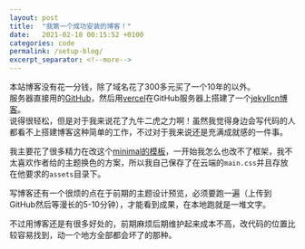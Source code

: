 ```yaml
---
layout: post
title:  "我第一个成功安装的博客！"
date:   2021-02-18 00:15:52 +0100
categories: code
permalink: /setup-blog/
excerpt_separator: <!--more-->
---
```

本站博客没有花一分钱，除了域名花了300多元买了一个10年的以外。<br>
服务器直接用的[GitHub](http://GitHub.com)，然后用[vercel](vercel.com)在GitHub服务器上搭建了一个[jekyllcn博客](http://jekyllcn.com)。<br>
说得很轻松，但是对于我来说花了九牛二虎之力啊！虽然我觉得身边会写代码的人都看不上搭建博客这种简单的工作，不过对于我来说还是充满成就感的一件事。<!--more--><br>

我主要花了很多精力在改这个[minimal的模板](https://github.com/jekyll/minima)，一开始我怎么也改不了框架，我不太喜欢作者给的主题换色的方案，所以我自己保存了在云端的`main.css`并且存放在他要求的`assets`目录下。<br>

写博客还有一个很烦的点在于前期的主题设计预览，必须要跑一遍（上传到GitHub然后等漫长的5-10分钟），才能看到成果，在本地跑就是一堆文字。<br>

不过用博客还是有很多好处的，前期麻烦后期维护起来成本不高，改代码的位置比较容易找到，动一个地方全部都会坏了的那种。<br>

<!-- 用markdown写小作文还是有很多其他办法，不过目前没有找到换行自动附赠`br` 换行的写作工具。<br>
下面列举一下Markdown用法：
`code`
# H1 
## H2 
### H3
#### H4
##### H5
###### H6
_斜体和粗体_
**跨越 多个 词语**
[Visit GitHub!](www.github.com)
![Benjamin Bannekat](https://octodex.github.com/images/bannekat.png)
> 引用一段话
* 牛奶
* 鸡蛋
 * 三文鱼
* 黄油
1. 收集周围的绿色
2. 给一年后的自己写一封信（每年年终）
3. 收集所有自己的笑脸（笑脸墙）
[link](blog) -->
